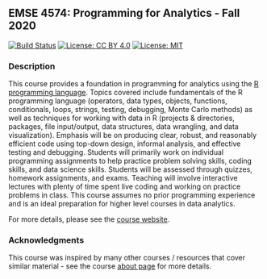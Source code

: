 ## EMSE 4574: Programming for Analytics - Fall 2020

[![Build Status](https://travis-ci.com/emse-p4a-gwu/2020-Fall.svg?branch=master)](https://travis-ci.com/emse-p4a-gwu/2020-Fall)
[![License: CC BY 4.0](https://img.shields.io/badge/License-CC%20BY%204.0-lightgrey.svg)](https://creativecommons.org/licenses/by/4.0/)
[![License: MIT](https://img.shields.io/badge/License-MIT-yellow.svg)](https://opensource.org/licenses/MIT)

### Description

This course provides a foundation in programming for analytics using the [R programming language](https://www.r-project.org/). Topics covered include fundamentals of the R programming language (operators, data types, objects, functions, conditionals, loops, strings, testing, debugging, Monte Carlo methods) as well as techniques for working with data in R (projects & directories, packages, file input/output, data structures, data wrangling, and data visualization). Emphasis will be on producing clear, robust, and reasonably efficient code using top-down design, informal analysis, and effective testing and debugging. Students will primarily work on individual programming assignments to help practice problem solving skills, coding skills, and data science skills. Students will be assessed through quizzes, homework assignments, and exams. Teaching will involve interactive lectures with plenty of time spent live coding and working on practice problems in class. This course assumes no prior programming experience and is an ideal preparation for higher level courses in data analytics.

For more details, please see the [course website](https://p4a.seas.gwu.edu/2020-Fall).

### Acknowledgments

This course was inspired by many other courses / resources that cover similar material - see the course [about page](https://p4a.seas.gwu.edu/2020-Fall/about.html) for more details.
